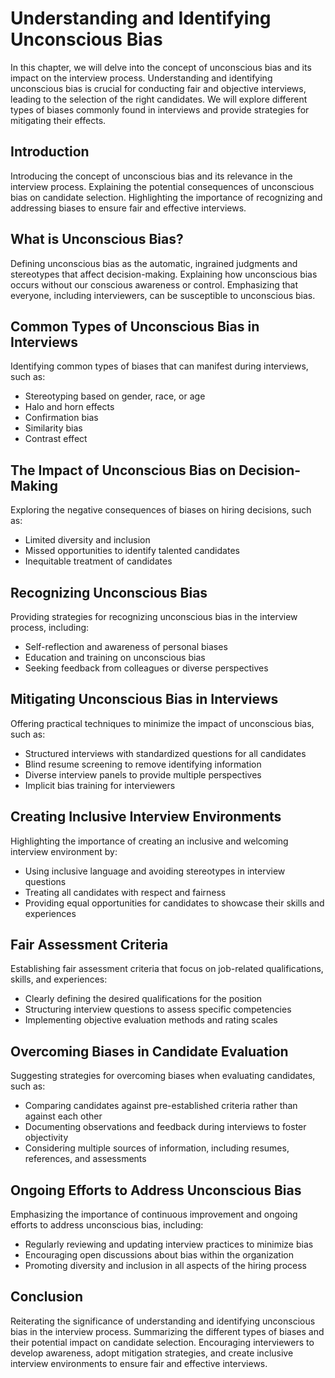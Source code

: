 Understanding and Identifying Unconscious Bias
=======================================================

In this chapter, we will delve into the concept of unconscious bias and its impact on the interview process. Understanding and identifying unconscious bias is crucial for conducting fair and objective interviews, leading to the selection of the right candidates. We will explore different types of biases commonly found in interviews and provide strategies for mitigating their effects.

Introduction
------------

Introducing the concept of unconscious bias and its relevance in the interview process. Explaining the potential consequences of unconscious bias on candidate selection. Highlighting the importance of recognizing and addressing biases to ensure fair and effective interviews.

What is Unconscious Bias?
-------------------------

Defining unconscious bias as the automatic, ingrained judgments and stereotypes that affect decision-making. Explaining how unconscious bias occurs without our conscious awareness or control. Emphasizing that everyone, including interviewers, can be susceptible to unconscious bias.

Common Types of Unconscious Bias in Interviews
----------------------------------------------

Identifying common types of biases that can manifest during interviews, such as:

* Stereotyping based on gender, race, or age
* Halo and horn effects
* Confirmation bias
* Similarity bias
* Contrast effect

The Impact of Unconscious Bias on Decision-Making
-------------------------------------------------

Exploring the negative consequences of biases on hiring decisions, such as:

* Limited diversity and inclusion
* Missed opportunities to identify talented candidates
* Inequitable treatment of candidates

Recognizing Unconscious Bias
----------------------------

Providing strategies for recognizing unconscious bias in the interview process, including:

* Self-reflection and awareness of personal biases
* Education and training on unconscious bias
* Seeking feedback from colleagues or diverse perspectives

Mitigating Unconscious Bias in Interviews
-----------------------------------------

Offering practical techniques to minimize the impact of unconscious bias, such as:

* Structured interviews with standardized questions for all candidates
* Blind resume screening to remove identifying information
* Diverse interview panels to provide multiple perspectives
* Implicit bias training for interviewers

Creating Inclusive Interview Environments
-----------------------------------------

Highlighting the importance of creating an inclusive and welcoming interview environment by:

* Using inclusive language and avoiding stereotypes in interview questions
* Treating all candidates with respect and fairness
* Providing equal opportunities for candidates to showcase their skills and experiences

Fair Assessment Criteria
------------------------

Establishing fair assessment criteria that focus on job-related qualifications, skills, and experiences:

* Clearly defining the desired qualifications for the position
* Structuring interview questions to assess specific competencies
* Implementing objective evaluation methods and rating scales

Overcoming Biases in Candidate Evaluation
-----------------------------------------

Suggesting strategies for overcoming biases when evaluating candidates, such as:

* Comparing candidates against pre-established criteria rather than against each other
* Documenting observations and feedback during interviews to foster objectivity
* Considering multiple sources of information, including resumes, references, and assessments

Ongoing Efforts to Address Unconscious Bias
-------------------------------------------

Emphasizing the importance of continuous improvement and ongoing efforts to address unconscious bias, including:

* Regularly reviewing and updating interview practices to minimize bias
* Encouraging open discussions about bias within the organization
* Promoting diversity and inclusion in all aspects of the hiring process

Conclusion
----------

Reiterating the significance of understanding and identifying unconscious bias in the interview process. Summarizing the different types of biases and their potential impact on candidate selection. Encouraging interviewers to develop awareness, adopt mitigation strategies, and create inclusive interview environments to ensure fair and effective interviews.
